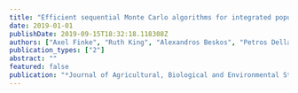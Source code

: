 ```yaml
---
title: "Efficient sequential Monte Carlo algorithms for integrated population models"
date: 2019-01-01
publishDate: 2019-09-15T18:32:18.118308Z
authors: ["Axel Finke", "Ruth King", "Alexandros Beskos", "Petros Dellaportas"]
publication_types: ["2"]
abstract: ""
featured: false
publication: "*Journal of Agricultural, Biological and Environmental Statistics*"
---
```



